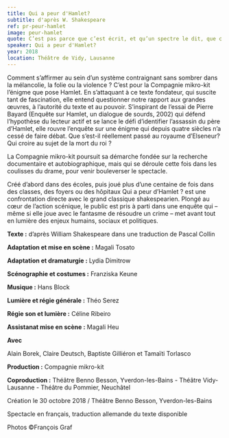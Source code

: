 ```yaml
---
title: Qui a peur d'Hamlet?
subtitle: d'après W. Shakespeare
ref: pr-peur-hamlet
image: peur-hamlet
quote: C’est pas parce que c’est écrit, et qu’un spectre le dit, que c’est vrai.
speaker: Qui a peur d'Hamlet?
year: 2018
location: Théâtre de Vidy, Lausanne
---
```


Comment s’affirmer au sein d’un système contraignant sans sombrer dans la mélancolie, la folie ou la violence ? C’est pour la Compagnie mikro-kit l’énigme que pose Hamlet. En s’attaquant à ce texte fondateur, qui suscite tant de fascination, elle entend questionner notre rapport aux grandes œuvres, à l’autorité du texte et au pouvoir. S’inspirant de l’essai de Pierre Bayard (Enquête sur Hamlet, un dialogue de sourds, 2002) qui défend l’hypothèse du lecteur actif et se lance le défi d’identifier l’assassin du père d’Hamlet, elle rouvre l’enquête sur une énigme qui depuis quatre siècles n’a cessé de faire débat. Que s’est-il réellement passé au royaume d’Elseneur? Qui croire au sujet de la mort du roi ?


 
La Compagnie mikro-kit poursuit sa démarche fondée sur la recherche documentaire et autobiographique, mais qui se déroule cette fois dans les coulisses du drame, pour venir bouleverser le spectacle.
 
Créé d’abord dans des écoles, puis joué plus d’une centaine de fois dans des classes, des foyers ou des hôpitaux Qui a peur d’Hamlet ? est une confrontation directe avec le grand classique shakespearien. Plongé au cœur de l’action scénique, le public est pris à parti dans une enquête qui – même si elle joue avec le fantasme de résoudre un crime – met avant tout en lumière des enjeux humains, sociaux et politiques.

**Texte :** d’après William Shakespeare dans une traduction de Pascal Collin

**Adaptation et mise en scène :** Magali Tosato

**Adaptation et dramaturgie :** Lydia Dimitrow

**Scénographie et costumes :** Franziska Keune

**Musique :** Hans Block

**Lumière et régie générale :** Théo Serez

**Régie son et lumière :** Céline Ribeiro

**Assistanat mise en scène :** Magali Heu

 
**Avec**

Alain Borek, Claire Deutsch, Baptiste Gilliéron et Tamaïti Torlasco
 
**Production :** Compagnie mikro-kit

**Coproduction :** Théâtre Benno Besson, Yverdon-les-Bains - Théâtre Vidy-Lausanne - Théâtre du Pommier, Neuchâtel

 
Création le 30 octobre 2018 / Théâtre Benno Besson, Yverdon-les-Bains

Spectacle en français, traduction allemande du texte disponible

Photos ©François Graf
